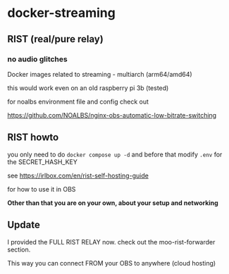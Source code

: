 # docker-streaming
## RIST (real/pure relay)
### no audio glitches
Docker images related to streaming - multiarch (arm64/amd64)

this would work even on an old raspberry pi 3b (tested)

for noalbs environment file and config check out

https://github.com/NOALBS/nginx-obs-automatic-low-bitrate-switching

## RIST howto
you only need to do `docker compose up -d` and before that modify `.env` for the SECRET_HASH_KEY

see https://irlbox.com/en/rist-self-hosting-guide

for how to use it in OBS

**Other than that you are on your own, about your setup and networking**

## Update
I provided the FULL RIST RELAY now. check out the moo-rist-forwarder section.

This way you can connect FROM your OBS to anywhere (cloud hosting)
